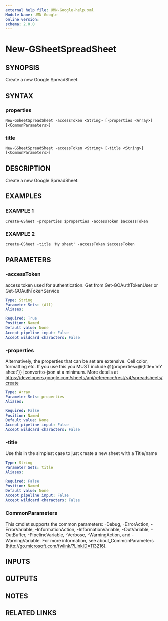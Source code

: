 ```yaml
---
external help file: UMN-Google-help.xml
Module Name: UMN-Google
online version:
schema: 2.0.0
---
```


# New-GSheetSpreadSheet

## SYNOPSIS
Create a new Google SpreadSheet.

## SYNTAX

### properties
```
New-GSheetSpreadSheet -accessToken <String> [-properties <Array>] [<CommonParameters>]
```

### title
```
New-GSheetSpreadSheet -accessToken <String> [-title <String>] [<CommonParameters>]
```

## DESCRIPTION
Create a new Google SpreadSheet.

## EXAMPLES

### EXAMPLE 1
```
Create-GSheet -properties $properties -accessToken $accessToken
```

### EXAMPLE 2
```
create-GSheet -title 'My sheet' -accessToken $accessToken
```

## PARAMETERS

### -accessToken
access token used for authentication. 
Get from Get-GOAuthTokenUser or Get-GOAuthTokenService

```yaml
Type: String
Parameter Sets: (All)
Aliases:

Required: True
Position: Named
Default value: None
Accept pipeline input: False
Accept wildcard characters: False
```

### -properties
Alternatively, the properties that can be set are extensive.
Cell color, formatting etc. 
If you use this you MUST include @{properties=@{title='mY sheet'}} |convertto-json
at a minimum. 
More details at https://developers.google.com/sheets/api/reference/rest/v4/spreadsheets/create

```yaml
Type: Array
Parameter Sets: properties
Aliases:

Required: False
Position: Named
Default value: None
Accept pipeline input: False
Accept wildcard characters: False
```

### -title
Use this in the simplest case to just create a new sheet with a Title/name

```yaml
Type: String
Parameter Sets: title
Aliases:

Required: False
Position: Named
Default value: None
Accept pipeline input: False
Accept wildcard characters: False
```

### CommonParameters
This cmdlet supports the common parameters: -Debug, -ErrorAction, -ErrorVariable, -InformationAction, -InformationVariable, -OutVariable, -OutBuffer, -PipelineVariable, -Verbose, -WarningAction, and -WarningVariable. For more information, see about_CommonParameters (http://go.microsoft.com/fwlink/?LinkID=113216).

## INPUTS

## OUTPUTS

## NOTES

## RELATED LINKS
